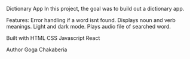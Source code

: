 Dictionary App In this project, the goal was to build out a dictionary app.

Features: Error handling if a word isnt found. Displays noun and verb meanings. Light and dark mode. Plays audio file of searched word.

Built with HTML CSS Javascript React

Author Goga Chakaberia
